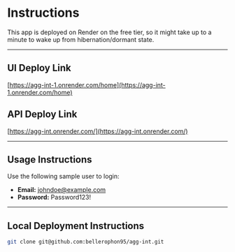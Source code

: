 # Instructions

This app is deployed on Render on the free tier, so it might take up to a minute to wake up from hibernation/dormant state.

---

## UI Deploy Link
[https://agg-int-1.onrender.com/home](https://agg-int-1.onrender.com/home)

## API Deploy Link
[https://agg-int.onrender.com/](https://agg-int.onrender.com/)

---

## Usage Instructions

Use the following sample user to login:

- **Email:** johndoe@example.com  
- **Password:** Password123!

---

## Local Deployment Instructions

```bash
git clone git@github.com:bellerophon95/agg-int.git
